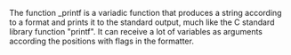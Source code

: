 The function _printf is a variadic function that produces a string according to a format and prints it to the standard output, much like the C standard library function "printf". It can receive a lot of variables as arguments according the positions with flags in the formatter.
